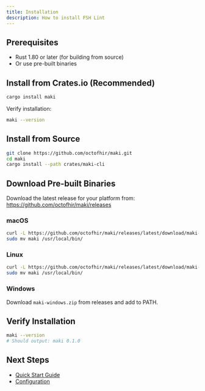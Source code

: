 ```yaml
---
title: Installation
description: How to install FSH Lint
---
```


## Prerequisites

- Rust 1.80 or later (for building from source)
- Or use pre-built binaries

## Install from Crates.io (Recommended)

```bash
cargo install maki
```

Verify installation:

```bash
maki --version
```

## Install from Source

```bash
git clone https://github.com/octofhir/maki.git
cd maki
cargo install --path crates/maki-cli
```

## Download Pre-built Binaries

Download the latest release for your platform from:
https://github.com/octofhir/maki/releases

### macOS

```bash
curl -L https://github.com/octofhir/maki/releases/latest/download/maki-macos.tar.gz | tar xz
sudo mv maki /usr/local/bin/
```

### Linux

```bash
curl -L https://github.com/octofhir/maki/releases/latest/download/maki-linux.tar.gz | tar xz
sudo mv maki /usr/local/bin/
```

### Windows

Download `maki-windows.zip` from releases and add to PATH.

## Verify Installation

```bash
maki --version
# Should output: maki 0.1.0
```

## Next Steps

- [Quick Start Guide](/getting-started/quick-start/)
- [Configuration](/configuration/config-file/)

